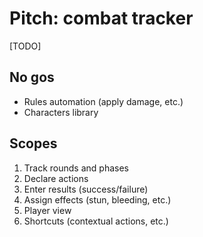 # Pitch: combat tracker

[TODO]


## No gos

*   Rules automation (apply damage, etc.)
*   Characters library

## Scopes

1.  Track rounds and phases
2.  Declare actions
3.  Enter results (success/failure)
4.  Assign effects (stun, bleeding, etc.)
5.  Player view
6.  Shortcuts (contextual actions, etc.)

